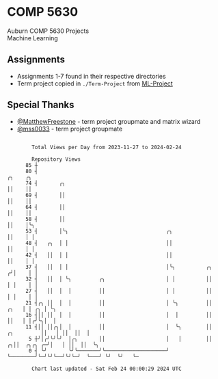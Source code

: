 # COMP 5630
Auburn COMP 5630 Projects  
Machine Learning

## Assignments
- Assignments 1-7 found in their respective directories
- Term project copied in `./Term-Project` from [ML-Project](https://github.com/wumphlett/ML-Project)

## Special Thanks
- [@MatthewFreestone](https://github.com/MatthewFreestone) - term project groupmate and matrix wizard
- [@mss0033](https://github.com/mss0033) - term project groupmate

```

        Total Views per Day from 2023-11-27 to 2024-02-24

        Repository Views
      85 ┼
      80 ┤                                                                             ╭╮    ╭╮
      74 ┤       ╭╮                                                                    ││    ││
      69 ┤       ││                                                                    ││    ││
      64 ┤       ││                                                                    ││    ││
      58 ┤       ││                                                                    ││    │╰╮
      53 ┤       │╰╮                                ╭╮                                 ││    │ │
      48 ┤   ╭╮  │ │                                ││                                 ││    │ │
      42 ┤   ││  │ │                                ││                                 ││    │ │
      37 ┤   ││  │ │                                │╰╮          ╭╮                   ╭╯│    │ │
      32 ┤   ││  │ ╰╮         ╭╮                    │ │          ││                   │ │    │ │
      27 ┤   ││  │  │         ││                    │ │          ││                   │ │    │ │
      21 ┤╭╮ ││  │  │         ││                    │ ╰╮         ││              ╭╮   │ │ ╭╮ │ ╰╮
      16 ┤││ ││  │  │         ││                    │  │         ││              ││   │ │╭╯╰╮│  │
      11 ┤││ ││╭╮│  │         ││                    │  ╰╮        ││   ╭╮         ││   │ ││  ││  │
       5 ┼╯│╭╯╰╯╰╯  │╭╮       ││                    │   │        ││ ╭╮││  ╭╮╭╮ ╭─╯│   │ ││  ││  ╰╮
       0 ┤ ╰╯       ╰╯╰───────╯╰────────────────────╯   ╰────────╯╰─╯╰╯╰──╯╰╯╰─╯  ╰───╯ ╰╯  ╰╯   ╰─

        Chart last updated - Sat Feb 24 00:00:29 2024 UTC
        
```
